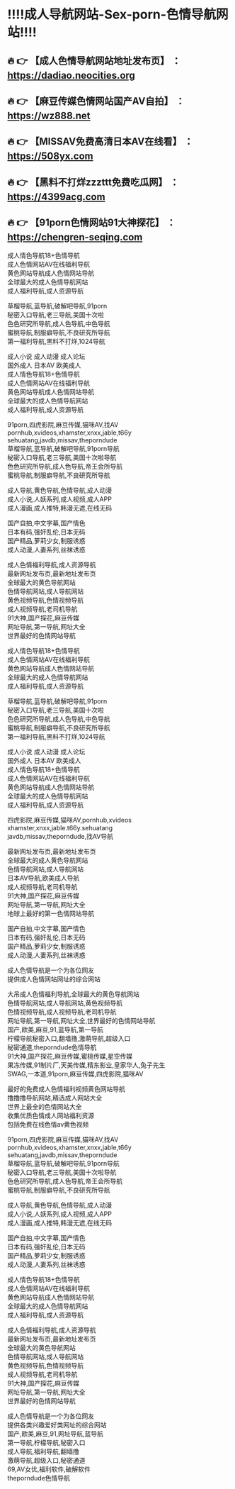:bangbang::bangbang:成人导航网站-Sex-porn-色情导航网站:bangbang::bangbang:
==
:fire: :point_right: 【成人色情导航网站地址发布页】 ：https://dadiao.neocities.org
------
:fire: :point_right: 【麻豆传媒色情网站国产AV自拍】 ：https://wz888.net
------
:fire: :point_right: 【MISSAV免费高清日本AV在线看】 ：https://508yx.com
------
:fire: :point_right: 【黑料不打烊zzzttt免费吃瓜网】 ：https://4399acg.com
------
:fire: :point_right: 【91porn色情网站91大神探花】 ：https://chengren-seqing.com
------


成人情色导航18+色情导航<br>
成人色情网站AV在线福利导航<br>
黄色网站导航成人色情网站导航<br>
全球最大的成人色情导航网站<br>
成人福利导航,成人资源导航

草榴导航,蓝导航,破解吧导航,91porn<br>
秘密入口导航,老三导航,美国十次啦<br>
色色研究所导航,成人色导航,中色导航<br>
蜜桃导航,制服癖导航,不良研究所导航<br>
第一福利导航,黑料不打烊,1024导航

成人小说 成人动漫 成人论坛<br>
国外成人 日本AV 欧美成人<br>
成人情色导航18+色情导航<br>
成人色情网站AV在线福利导航<br>
黄色网站导航成人色情网站导航<br>
全球最大的成人色情导航网站<br>
成人福利导航,成人资源导航

91porn,四虎影院,麻豆传媒,猫咪AV,找AV<br>
pornhub,xvideos,xhamster,xnxx,jable,t66y<br>
sehuatang,javdb,missav,theporndude<br>
草榴导航,蓝导航,破解吧导航,91porn导航<br>
秘密入口导航,老三导航,美国十次啦导航<br>
色色研究所导航,成人色导航,帝王会所导航<br>
蜜桃导航,制服癖导航,不良研究所导航<br>

成人导航,黄色导航,色情导航,成人动漫<br>
成人小说,人妖系列,成人视频,成人APP<br>
成人漫画,成人推特,韩漫无遮,在线无码

国产自拍,中文字幕,国产情色<br>
日本有码,强奸乱伦,日本无码<br>
国产精品,萝莉少女,制服诱惑<br>
成人动漫,人妻系列,丝袜诱惑

成人色情福利导航,成人资源导航<br>
最新网址发布页,最新地址发布页<br>
全球最大的黄色导航网站<br>
色情导航网站,成人导航网站<br>
黄色视频导航,色情视频导航<br>
成人视频导航,老司机导航<br>
91大神,国产探花,麻豆传媒<br>
网址导航,第一导航,网址大全<br>
世界最好的色情网站导航

成人情色导航18+色情导航<br>
成人色情网站AV在线福利导航<br>
黄色网站导航成人色情网站导航<br>
全球最大的成人色情导航网站<br>
成人福利导航,成人资源导航

草榴导航,蓝导航,破解吧导航,91porn<br>
秘密入口导航,老三导航,美国十次啦<br>
色色研究所导航,成人色导航,中色导航<br>
蜜桃导航,制服癖导航,不良研究所导航<br>
第一福利导航,黑料不打烊,1024导航

成人小说 成人动漫 成人论坛<br>
国外成人 日本AV 欧美成人<br>
成人情色导航18+色情导航<br>
成人色情网站AV在线福利导航<br>
黄色网站导航成人色情网站导航<br>
全球最大的成人色情导航网站<br>
成人福利导航,成人资源导航

四虎影院,麻豆传媒,猫咪AV,pornhub,xvideos<br>
xhamster,xnxx,jable.t66y.sehuatang<br>
javdb,missav,theporndude,找AV导航

最新网址发布页,最新地址发布页<br>
全球最大的成人黄色导航网站<br>
色情导航网站,成人导航网站<br>
日本AV导航,欧美成人导航<br>
成人视频导航,老司机导航<br>
91大神,国产探花,麻豆传媒<br>
网址导航,第一导航,网址大全<br>
地球上最好的第一色情网站导航<br>

国产自拍,中文字幕,国产情色<br>
日本有码,强奸乱伦,日本无码<br>
国产精品,萝莉少女,制服诱惑<br>
成人动漫,人妻系列,丝袜诱惑

成人色情导航是一个为各位网友<br>
提供成人色情网站网址的综合网站<br>

大吊成人色情福利导航,全球最大的黄色导航网站<br>
色情导航网站,成人导航网站,黄色视频导航<br>
色情视频导航,成人视频导航,老司机导航<br>
网址导航,第一导航,网址大全,世界最好的色情网站导航<br>
国产,欧美,麻豆,91,蓝导航,第一导航<br>
柠檬导航秘密入口,翻墙撸,激萌导航,超级入口<br>
秘密通道,theporndude色情导航<br>
91大神,国产探花,麻豆传媒,蜜桃传媒,星空传媒<br>
果冻传媒,91制片厂,天美传媒,精东影业,皇家华人,兔子先生<br>
SWAG,一本道,91porn,麻豆传媒,四虎影院,猫咪AV<br>

最好的免费成人色情福利视频黄色网站导航<br>
撸撸撸导航网站,精选成人网站大全<br>
世界上最全的色情网站大全<br>
收集优质色情成人网站福利资源<br>
包括免费在线色情av黄色视频<br>

91porn,四虎影院,麻豆传媒,猫咪AV,找AV<br>
pornhub,xvideos,xhamster,xnxx,jable,t66y<br>
sehuatang,javdb,missav,theporndude<br>
草榴导航,蓝导航,破解吧导航,91porn导航<br>
秘密入口导航,老三导航,美国十次啦导航<br>
色色研究所导航,成人色导航,帝王会所导航<br>
蜜桃导航,制服癖导航,不良研究所导航<br>

成人导航,黄色导航,色情导航,成人动漫<br>
成人小说,人妖系列,成人视频,成人APP<br>
成人漫画,成人推特,韩漫无遮,在线无码<br>

国产自拍,中文字幕,国产情色<br>
日本有码,强奸乱伦,日本无码<br>
国产精品,萝莉少女,制服诱惑<br>
成人动漫,人妻系列,丝袜诱惑<br>

成人情色导航18+色情导航<br>
成人色情网站AV在线福利导航<br>
黄色网站导航成人色情网站导航<br>
全球最大的成人色情导航网站<br>
成人福利导航,成人资源导航<br>

成人色情福利导航,成人资源导航<br>
最新网址发布页,最新地址发布页<br>
全球最大的黄色导航网站<br>
色情导航网站,成人导航网站<br>
黄色视频导航,色情视频导航<br>
成人视频导航,老司机导航<br>
91大神,国产探花,麻豆传媒<br>
网址导航,第一导航,网址大全<br>
世界最好的色情网站导航<br>

成人色情导航是一个为各位网友<br>
提供各类兴趣爱好类网址的综合网站<br>
国产,欧美,麻豆,91,网址导航,蓝导航<br>
第一导航,柠檬导航,秘密入口<br>
成人导航,福利导航,翻墙撸<br>
激萌导航,超级入口,秘密通道<br>
69,AV女优,福利软件,破解软件<br>
theporndude色情导航</p>
